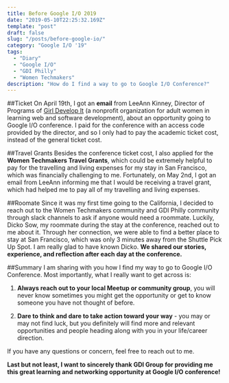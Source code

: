```yaml
---
title: Before Google I/O 2019 
date: "2019-05-10T22:25:32.169Z"
template: "post"
draft: false
slug: "/posts/before-google-io/"
category: "Google I/O '19"
tags:
  - "Diary"
  - "Google I/O"
  - "GDI Philly"
  - "Women Techmakers"
description: "How do I find a way to go to Google I/O Conference?"
---
```


##Ticket
On April 19th, I got an **email** from LeeAnn Kinney, Director of Programs of [Girl Develop It](https://www.girldevelopit.com/) (a nonprofit organization for adult women in learning web and software development), about an opportunity going to Google I/O conference. I paid for the conference with an access code provided by the director, and so I only had to pay the academic ticket cost, instead of the general ticket cost. 

##Travel Grants
Besides the conference ticket cost, I also applied for the **Women Techmakers Travel Grants**, which could be extremely helpful to pay for the travelling and living expenses for my stay in San Francisco, which was financially challenging to me. Fortunately, on May 2nd, I got an email from LeeAnn informing me that I would be receiving a travel grant, which had helped me to pay all of my travelling and living expenses. 

##Roomate
Since it was my first time going to the California, I decided to reach out to the Women Techmakers community and GDI Philly community through slack channels to ask if anyone would need a roommate. Luckily, Dicko Sow, my roommate during the stay at the conference, reached out to me about it. Through her connection, we were able to find a better place to stay at San Francisco, which was only 3 minutes away from the Shuttle Pick Up Spot. I am really glad to have known Dicko. **We shared our stories, experience, and reflection after each day at the conference.** 

##Summary
I am sharing with you how I find my way to go to Google I/O Conference. Most importantly, what I really want to get across is: 

1. **Always reach out to your local Meetup or community group**, you will never know sometimes you might get the opportunity or get to know someone you have not thought of before. 

2. **Dare to think and dare to take action toward your way** - you may or may not find luck, but you definitely will find more and relevant opportunities and people heading along with you in your life/career direction. 

If you have any questions or concern, feel free to reach out to me. 

**Last but not least, I want to sincerely thank GDI Group for providing me this great learning and networking opportunity at Google I/O conference!**  






